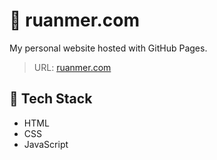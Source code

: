 # 🚀 ruanmer.com

My personal website hosted with GitHub Pages.

> URL: [ruanmer.com](https://ruanmer.com/)

## 🧩 Tech Stack

- HTML
- CSS
- JavaScript
